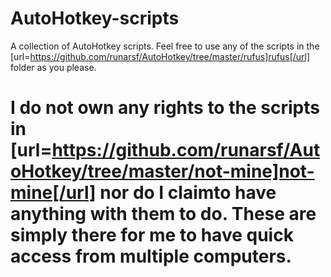 # AutoHotkey-scripts
A collection of AutoHotkey scripts.
Feel free to use any of the scripts in the [url=https://github.com/runarsf/AutoHotkey/tree/master/rufus]rufus[/url] folder as you please.

# I do not own any rights to the scripts in [url=https://github.com/runarsf/AutoHotkey/tree/master/not-mine]not-mine[/url] nor do I claimto have anything with them to do. These are simply there for me to have quick access from multiple computers.
